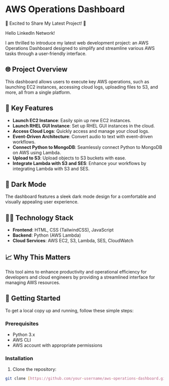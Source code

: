 # AWS Operations Dashboard

🚀 Excited to Share My Latest Project! 🚀

Hello LinkedIn Network!

I am thrilled to introduce my latest web development project: an AWS Operations Dashboard designed to simplify and streamline various AWS tasks through a user-friendly interface.

## 🌐 Project Overview

This dashboard allows users to execute key AWS operations, such as launching EC2 instances, accessing cloud logs, uploading files to S3, and more, all from a single platform.

## 🔧 Key Features

- **Launch EC2 Instance**: Easily spin up new EC2 instances.
- **Launch RHEL GUI Instance**: Set up RHEL GUI instances in the cloud.
- **Access Cloud Logs**: Quickly access and manage your cloud logs.
- **Event-Driven Architecture**: Convert audio to text with event-driven workflows.
- **Connect Python to MongoDB**: Seamlessly connect Python to MongoDB on AWS using Lambda.
- **Upload to S3**: Upload objects to S3 buckets with ease.
- **Integrate Lambda with S3 and SES**: Enhance your workflows by integrating Lambda with S3 and SES.

## 🎨 Dark Mode

The dashboard features a sleek dark mode design for a comfortable and visually appealing user experience.

## 👨‍💻 Technology Stack

- **Frontend**: HTML, CSS (TailwindCSS), JavaScript
- **Backend**: Python (AWS Lambda)
- **Cloud Services**: AWS EC2, S3, Lambda, SES, CloudWatch

## 📈 Why This Matters

This tool aims to enhance productivity and operational efficiency for developers and cloud engineers by providing a streamlined interface for managing AWS resources.

## 🚀 Getting Started

To get a local copy up and running, follow these simple steps:

### Prerequisites

- Python 3.x
- AWS CLI
- AWS account with appropriate permissions

### Installation

1. Clone the repository:

```bash
git clone [https://github.com/your-username/aws-operations-dashboard.git](https://github.com/jadeja-mohitrajsinh/AWS-Operations-Web-Interface.git)
